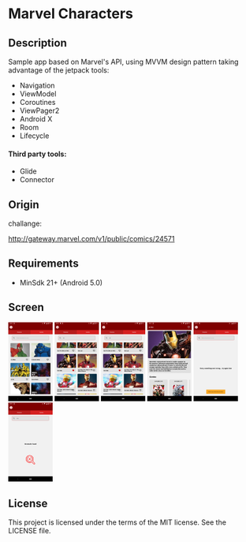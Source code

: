 
# Marvel Characters

## Description
 Sample app based on Marvel's API, using MVVM design pattern
taking advantage of the jetpack tools:

- Navigation
- ViewModel
- Coroutines
- ViewPager2
- Android X
- Room
- Lifecycle

#### Third party tools:

- Glide
- Connector

## Origin

challange:

http://gateway.marvel.com/v1/public/comics/24571


## Requirements
-   MinSdk 21+ (Android 5.0)

## Screen
<img src="app/src/main/res/drawable/screen_1.png" width="90" />
<img src="app/src/main/res/drawable/screen_2.png" width="90" />
<img src="app/src/main/res/drawable/screen_3.png" width="90" />
<img src="app/src/main/res/drawable/screen_4.png" width="90" />
<img src="app/src/main/res/drawable/screen_5.png" width="90" />
<img src="app/src/main/res/drawable/screen_6.png" width="90" />

## License
This project is licensed under the terms of the MIT license. See the LICENSE file.
